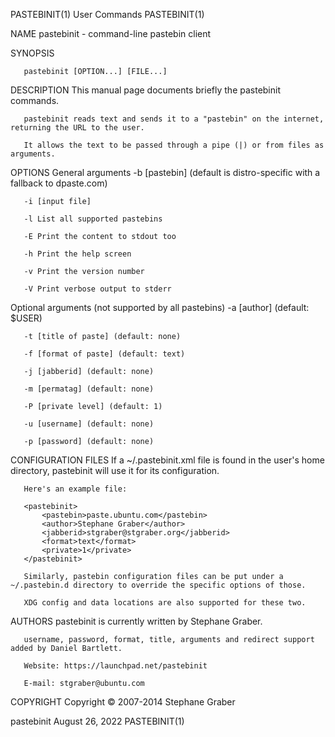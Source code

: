 PASTEBINIT(1)								 User Commands								 PASTEBINIT(1)

NAME
       pastebinit - command-line pastebin client

SYNOPSIS

       pastebinit [OPTION...] [FILE...]

DESCRIPTION
       This manual page documents briefly the pastebinit commands.

       pastebinit reads text and sends it to a "pastebin" on the internet, returning the URL to the user.

       It allows the text to be passed through a pipe (|) or from files as arguments.

OPTIONS
   General arguments
       -b [pastebin] (default is distro-specific with a fallback to dpaste.com)

       -i [input file]

       -l List all supported pastebins

       -E Print the content to stdout too

       -h Print the help screen

       -v Print the version number

       -V Print verbose output to stderr

   Optional arguments (not supported by all pastebins)
       -a [author] (default: $USER)

       -t [title of paste] (default: none)

       -f [format of paste] (default: text)

       -j [jabberid] (default: none)

       -m [permatag] (default: none)

       -P [private level] (default: 1)

       -u [username] (default: none)

       -p [password] (default: none)

CONFIGURATION FILES
       If a ~/.pastebinit.xml file is found in the user's home directory, pastebinit will use it for its configuration.

       Here's an example file:

	   <pastebinit>
	       <pastebin>paste.ubuntu.com</pastebin>
	       <author>Stephane Graber</author>
	       <jabberid>stgraber@stgraber.org</jabberid>
	       <format>text</format>
	       <private>1</private>
	   </pastebinit>

       Similarly, pastebin configuration files can be put under a ~/.pastebin.d directory to override the specific options of those.

       XDG config and data locations are also supported for these two.

AUTHORS
       pastebinit is currently written by Stephane Graber.

       username, password, format, title, arguments and redirect support added by Daniel Bartlett.

       Website: https://launchpad.net/pastebinit

       E-mail: stgraber@ubuntu.com

COPYRIGHT
       Copyright © 2007-2014 Stephane Graber

pastebinit								August 26, 2022								 PASTEBINIT(1)
